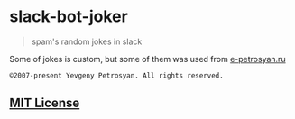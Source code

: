 # slack-bot-joker
> spam's random jokes in slack

Some of jokes is custom, but some of them was used from [e-petrosyan.ru](http://www.e-petrosyan.ru/petrosmeski.htm)
```
©2007-present Yevgeny Petrosyan. All rights reserved.
```

## [MIT License](LICENSE.md)
